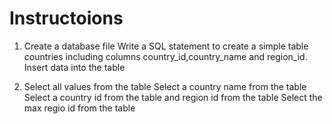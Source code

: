 # Instructoions
1)  Create a database file
    Write a SQL statement to create a simple table countries including columns country_id,country_name and region_id.
    Insert data into the table

2) Select all values from the table
   Select a country name from the table
   Select a country id from the table and region id from the table
   Select the max regio id from the table
